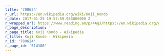 ```yaml
---
title: '700624'
r_url: https://en.wikipedia.org/wiki/Koji_Kondo
r_date: 2017-01-25 19:57:59.983000000 Z
r_wrapped_url: https://www.reading.am/p/4AgJ/https://en.wikipedia.org/wiki/Koji_Kondo
r_page_description: ''
r_page_title: Koji Kondo - Wikipedia
r_title: Koji Kondo - Wikipedia
r_id: '700624'
r_page_id: '514180'
---
```


